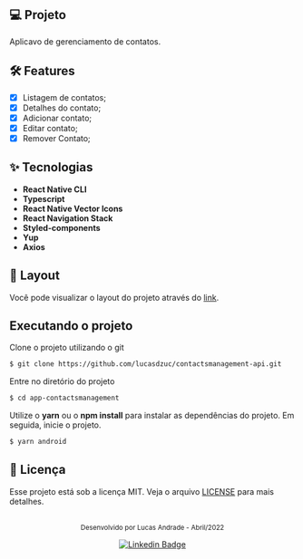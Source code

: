## 💻 Projeto
Aplicavo de gerenciamento de contatos.

## 🛠 Features

- [x] Listagem de contatos;
- [x] Detalhes do contato;
- [x] Adicionar contato;
- [x] Editar contato;
- [x] Remover Contato;

## ✨ **Tecnologias**

-   **React Native CLI**
-   **Typescript**
-   **React Native Vector Icons**
-   **React Navigation Stack**
-   **Styled-components**
-   **Yup**
-   **Axios**

## 🔖 Layout

Você pode visualizar o layout do projeto através do [link](https://www.figma.com/file/MBNw6zVKLNs6Ltmdpa94ha/contact-management-mobile?node-id=0%3A1).

## Executando o projeto

Clone o projeto utilizando o git

```bash
$ git clone https://github.com/lucasdzuc/contactsmanagement-api.git
```

Entre no diretório do projeto

```bash
$ cd app-contactsmanagement
```

Utilize o **yarn** ou o **npm install** para instalar as dependências do projeto.
Em seguida, inicie o projeto.

```bash
$ yarn android
```

## 📄 Licença

Esse projeto está sob a licença MIT. Veja o arquivo [LICENSE](LICENSE) para mais detalhes.

<br />

<div align="center">
  <small>Desenvolvido por Lucas Andrade - Abril/2022</small>

  [![Linkedin Badge](https://img.shields.io/badge/-Lucas%20Andrade-9DB1B6?style=flat-square&logo=Linkedin&logoColor=white&link=https://www.linkedin.com/in/lucas-andrade-322634a8/)](https://www.linkedin.com/in/lucas-andrade-322634a8/)
</div>
